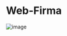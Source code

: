 # Web-Firma

![image](https://github.com/user-attachments/assets/964b89e6-653f-4ae7-97dd-18fdd5271e43)

